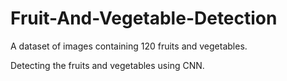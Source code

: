 # Fruit-And-Vegetable-Detection

A dataset of images containing 120 fruits and vegetables.

Detecting the fruits and vegetables using CNN.
